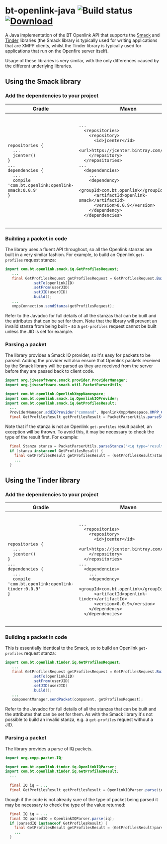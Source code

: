 # bt-openlink-java ![Build status](https://travis-ci.org/BT-OpenSource/bt-openlink-java.svg?branch=master) [ ![Download](https://api.bintray.com/packages/gregdthomas/bt-openlink/bt-openlink-java/images/download.svg) ](https://bintray.com/gregdthomas/bt-openlink/bt-openlink-java/_latestVersion)

A Java implementation of the BT Openlink API that supports the [Smack](https://github.com/igniterealtime/Smack) and [Tinder](https://github.com/igniterealtime/tinder) libraries (the Smack library is typically used for writing applications that are XMPP clients, whilst the Tinder library is typically used for applications that run on the Openfire server itself).

Usage of these libraries is very similar, with the only differences caused by the different underlying libraries.

## Using the Smack library

### Add the dependencies to your project

<table>
  <thead>
    <tr>
      <th>Gradle</th>
      <th>Maven</th>
      </tr>
  </thead>
  <tbody>
    <tr>
      <td>
        <pre><code>
repositories {
  ...
  jcenter()
}
...
dependencies {
  ...
  compile 'com.bt.openlink:openlink-smack:0.0.9'
}
        </code></pre>
      </td>
      <td>
        <pre><code>
...
  &lt;repositories&gt;
    &lt;repository&gt;
      &lt;id&gt;jcenter&lt;/id&gt;
      &lt;url&gt;https://jcenter.bintray.com/&lt;/url&gt;
    &lt;/repository&gt;
  &lt;/repositories&gt;
...
  &lt;dependencies&gt;
    ...
    &lt;dependency&gt;
      &lt;groupId&gt;com.bt.openlink&lt;/groupId&gt;
      &lt;artifactId&gt;openlink-smack&lt;/artifactId&gt;
      &lt;version&gt;0.0.9&lt;/version&gt;
    &lt;/dependency&gt;
  &lt;/dependencies&gt;
        </code></pre>
      </td>
    </tr>
  </tbody>
</table>

### Building a packet in code

The library uses a fluent API throughout, so all the Openlink stanzas are built in a very similar fashion. For 
example, to build an Openlink `get-profiles` request stanza:
```java
import com.bt.openlink.smack.iq.GetProfilesRequest;
   ...
   final GetProfilesRequest getProfilesRequest = GetProfilesRequest.Builder.start()
            .setTo(openlinkJID)
            .setFrom(userJID)
            .setJID(userJID)
            .build();
   ...
   xmppConnection.sendStanza(getProfilesRequest);
```

Refer to the Javadoc for full details of all the stanzas that can be built and the attributes that can be set for
them. Note that the library will prevent an invalid stanza from being built - so a `get-profiles` request cannot be 
built unless the JID is set for example.

### Parsing a packet

The library provides a Smack IQ provider, so it's easy for packets to be parsed. Adding the provider will also ensure
that Openlink packets received by the Smack library will be parsed as they are received from the server before they
are passed back to client code. 
```java
import org.jivesoftware.smack.provider.ProviderManager;
import org.jivesoftware.smack.util.PacketParserUtils;

import com.bt.openlink.OpenlinkXmppNamespace;
import com.bt.openlink.smack.iq.OpenlinkIQProvider;
import com.bt.openlink.smack.iq.GetProfilesResult;
  ...
  ProviderManager.addIQProvider("command", OpenlinkXmppNamespace.XMPP_COMMANDS.uri(), new OpenlinkIQProvider());
  final GetProfilesResult getProfilesResult = PacketParserUtils.parseStanza("<iq type='result' ...</iq>");
``` 
Note that if the stanza is not an Openlink `get-profiles` result packet, an exception will be thrown. To avoid this,
it may be necessary to check the type of the result first. For example:
```java
  final Stanza stanza = PacketParserUtils.parseStanza("<iq type='result' ...</iq>");
  if (stanza instanceof GetProfilesResult) {
    final GetProfilesResult getProfilesResult = (GetProfilesResult)stanza;
    ... 
  }
```

## Using the Tinder library

### Add the dependencies to your project

<table>
  <thead>
    <tr>
      <th>Gradle</th>
      <th>Maven</th>
      </tr>
  </thead>
  <tbody>
    <tr>
      <td>
        <pre><code>
repositories {
  ...
  jcenter()
}
...
dependencies {
  ...
  compile 'com.bt.openlink:openlink-tinder:0.0.9'
}
        </code></pre>
      </td>
      <td>
        <pre><code>
...
  &lt;repositories&gt;
    &lt;repository&gt;
      &lt;id&gt;jcenter&lt;/id&gt;
      &lt;url&gt;https://jcenter.bintray.com/&lt;/url&gt;
    &lt;/repository&gt;
  &lt;/repositories&gt;
...
  &lt;dependencies&gt;
    ...
    &lt;dependency&gt;
      &lt;groupId&gt;com.bt.openlink&lt;/groupId&gt;
      &lt;artifactId&gt;openlink-tinder&lt;/artifactId&gt;
      &lt;version&gt;0.0.9&lt;/version&gt;
    &lt;/dependency&gt;
  &lt;/dependencies&gt;
        </code></pre>
      </td>
    </tr>
  </tbody>
</table>

### Building a packet in code

This is essentially identical to the Smack, so to build an Openlink `get-profiles` request stanza:
```java
import com.bt.openlink.tinder.iq.GetProfilesRequest;
   ...
   final GetProfilesRequest getProfilesRequest = GetProfilesRequest.Builder.start()
            .setTo(openlinkJID)
            .setFrom(userJID)
            .setJID(userJID)
            .build();
   ...
   componentManager.sendPacket(component, getProfilesRequest);
```

Refer to the Javadoc for full details of all the stanzas that can be built and the attributes that can be set for
them. As with the Smack library it's not possible to build an invalid stanza, e.g. a `get-profiles` request without
a JID.

### Parsing a packet

The library provides a parse of IQ packets.
```java
import org.xmpp.packet.IQ;

import com.bt.openlink.tinder.iq.OpenlinkIQParser;
import com.bt.openlink.tinder.iq.GetProfilesResult;
  ...
  
  final IQ iq = ...
  final GetProfilesResult getProfilesResult = OpenlinkIQParser.parse(iq);  
``` 
though if the code is not already sure of the type of packet being parsed it may be necessary to check the type of 
the value returned:

```java
  final IQ iq = ...
  final IQ parsedIQ = OpenlinkIQParser.parse(iq);
  if (parsedIQ instanceof GetProfilesResult) {
    final GetProfilesResult getProfilesResult = (GetProfilesResult)parsedIQ;
    ... 
  }
```
